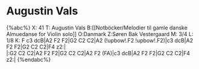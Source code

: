 # Augustin Vals

{%abc%}
X: 41
T: Augustin Vals
B:[[Notböcker/Melodier til gamle danske Almuedanse for Violin solo]]
O:Danmark
Z:Søren Bak Vestergaard
M: 3/4
L: 1/8
K: F
c3 dcB|A2 F2 F2|G2 C2 C2|A2 (!upbow!.F2 !upbow!.F2)|c3 dcB|A2 F2 F2|G2 C2 C2|F4 z2:|\
|:G2 C2 C2|A2 F2 F2|G2 C2 C2|A2 F2 (FA)|c3 dcB|A2 F2 F2|G2 C2 C2|F4 z2:|
{%endabc%}
